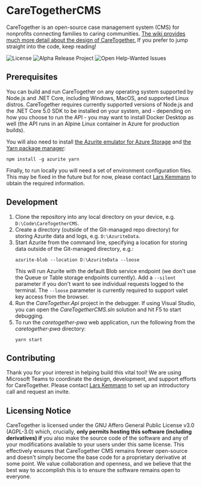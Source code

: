 # CareTogetherCMS
CareTogether is an open-source case management system (CMS) for nonprofits connecting families to caring communities. [The wiki provides much more detail about the design of CareTogether.](https://github.com/CareTogether/CareTogetherCMS/wiki) If you prefer to jump straight into the code, keep reading!

![License](https://badgen.net/github/license/CareTogether/CareTogetherCMS)
![Alpha Release Project](https://badgen.net/github/milestones/CareTogether/CareTogetherCMS/1)
![Open Help-Wanted Issues](https://badgen.net/github/label-issues/CareTogether/CareTogetherCMS/help%20wanted/open)

## Prerequisites
You can build and run CareTogether on any operating system supported by Node.js and .NET Core, including Windows, MacOS, and supported Linux distros. CareTogether requires currently supported versions of Node.js and the .NET Core 5.0 SDK to be installed on your system, and - depending on how you choose to run the API - you may want to install Docker Desktop as well (the API runs in an Alpine Linux container in Azure for production builds).

You will also need to install [the Azurite emulator for Azure Storage](https://github.com/Azure/Azurite) and [the Yarn package manager](https://yarnpkg.com/getting-started/install):
```
npm install -g azurite yarn
```

Finally, to run locally you will need a set of environment configuration files. This may be fixed in the future but for now, please contact [Lars Kemmann](https://github.com/LarsKemmann) to obtain the required information.

## Development
1. Clone the repository into any local directory on your device, e.g. `D:\Code\CareTogetherCMS`.
2. Create a directory (outside of the Git-managed repo directory) for storing Azurite data and logs, e.g. `D:\AzuriteData`.
3. Start Azurite from the command line, specifying a location for storing data outside of the Git-managed directory, e.g.:
   ```
   azurite-blob --location D:\AzuriteData --loose
   ```
   This will run Azurite with the default Blob service endpoint (we don't use the Queue or Table storage endpoints currently). Add a `--silent` parameter if you don't want to see individual requests logged to the terminal. The `--loose` parameter is currently required to support valet key access from the browser.
4. Run the _CareTogether.Api_ project in the debugger. If using Visual Studio, you can open the _CareTogetherCMS.sln_ solution and hit F5 to start debugging.
5. To run the _caretogether-pwa_ web application, run the following from the _caretogether-pwa_ directory:
   ```
   yarn start
   ```

## Contributing
Thank you for your interest in helping build this vital tool! We are using Microsoft Teams to coordinate the design, development, and support efforts for CareTogether. Please contact [Lars Kemmann](https://github.com/LarsKemmann) to set up an introductory call and request an invite.

## Licensing Notice
CareTogether is licensed under the GNU Affero General Public License v3.0 (AGPL-3.0) which, crucially, **only permits hosting this software (including derivatives) if** you also make the source code of the software and any of your modifications available to your users under this same license. This effectively ensures that CareTogether CMS remains forever open-source and doesn't simply become the base code for a proprietary derivative at some point. We value collaboration and openness, and we believe that the best way to accomplish this is to ensure the software remains open to everyone.
